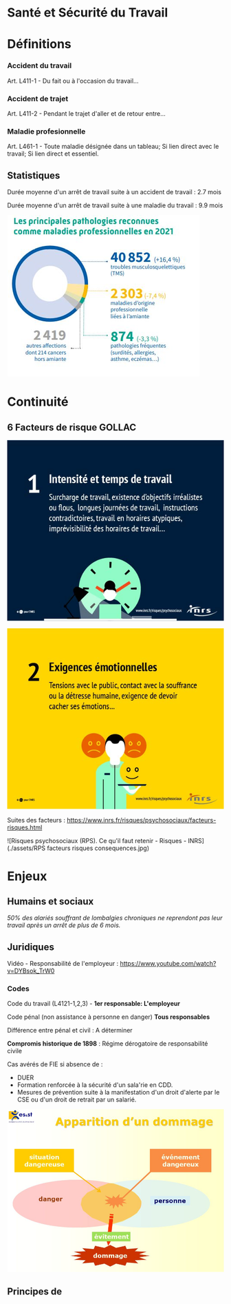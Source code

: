 # Santé et Sécurité du Travail

# Définitions

### Accident du travail

Art. L411-1 - Du fait ou à l'occasion du travail…

### Accident de trajet

Art. L411-2 - Pendant le trajet d'aller et de retour entre…

### Maladie profesionnelle

Art. L461-1 - Toute maladie désignée dans un tableau; Si lien direct avec le travail; Si lien direct et essentiel.

## Statistiques

Durée moyenne d'un arrêt de travail suite à un accident de travail : 2.7 mois 

Durée moyenne d'un arrêt de travail suite à une maladie du travail : 9.9 mois

![img](./assets/mp-2021.2022-11-25-16-12-33.jpeg)

# Continuité

## 6 Facteurs de risque GOLLAC

![Risques psychosociaux (RPS). Facteurs de risque - Risques - INRS](./assets/inrs-6-Facteurs-Risques-Psy-25.jpg)

![Risques psychosociaux (RPS). Facteurs de risque - Risques - INRS](./assets/inrs-6-Facteurs-Risques-Psy-26.jpg)

Suites des facteurs : https://www.inrs.fr/risques/psychosociaux/facteurs-risques.html

![Risques psychosociaux (RPS). Ce qu'il faut retenir - Risques - INRS](./assets/RPS facteurs risques consequences.jpg)

# Enjeux 

## Humains et sociaux

*50% des alariés souffrant de lombalgies chroniques ne reprendont pas leur travail après un arrêt de plus de 6 mois.*

## Juridiques

Vidéo - Responsabilité de l'employeur : https://www.youtube.com/watch?v=DYBsok_TrW0

### Codes

Code du travail (L4121-1,2,3) - **1er responsable: L'employeur**

Code pénal (non assistance à personne en danger) **Tous responsables**

Différence entre pénal et civil : A déterminer

**Compromis historique de 1898** : Régime dérogatoire de responsabilité civile

Cas avérés de FIE si absence de :

- DUER
- Formation renforcée à la sécurité d'un sala'rie en CDD.
- Mesures de prévention suite à la manifestation d'un droit d'alerte par le CSE ou d'un droit de retrait par un salarié.

![Apparition d'un dommage - ppt video online télécharger](./assets/slide_1.jpg)

## Principes de 
